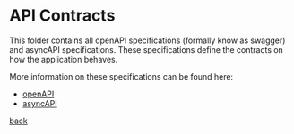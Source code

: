 # API Contracts #

This folder contains all openAPI specifications (formally know as swagger) and asyncAPI specifications. These specifications define the contracts on how the application behaves. 

More information on these specifications can be found here:
- [openAPI](https://www.openapis.org/)
- [asyncAPI](https://www.asyncapi.com/)

[back](../README.md)